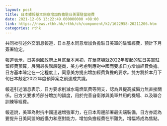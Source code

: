 ```yaml
---
layout: post
title: 日本據報基本同意增加負擔駐日美軍駐留經費
date: 2021-12-06 13:22:49.000000000 +08:00
link: https://news.rthk.hk/rthk/ch/component/k2/1622958-20211206.htm
categories: rthk
---
```


共同社引述外交消息報道，日本基本同意增加負擔駐日美軍的駐留經費，預計下月簽署協定。

報道表示，日美兩國政府上月底至本月初，在華盛頓就2022年度起的駐日美軍駐留經費預算，展開最後階段磋商，美方考慮到應對中國而要求日方增加經費負擔。日方基本確定在一定程度上，同意美方提出增加經費負擔的要求。雙方將於本月下旬日本敲定2022年度預算案之前達成共識。

報道引述消息表示，日方要求削減水電燃氣費等開支，認為與提高威懾力無直接關係。日方又要求將部分增加的額度，用於完善自衛隊與美軍共用的機場、以及聯合訓練等經費。

報道說，美軍為對抗中國迅速增強軍力，在日本周邊部署最尖端裝備，日方亦認為要提升日美同盟的威懾力和應對能力，增加負擔經費在所難免，增幅將成為焦點。
